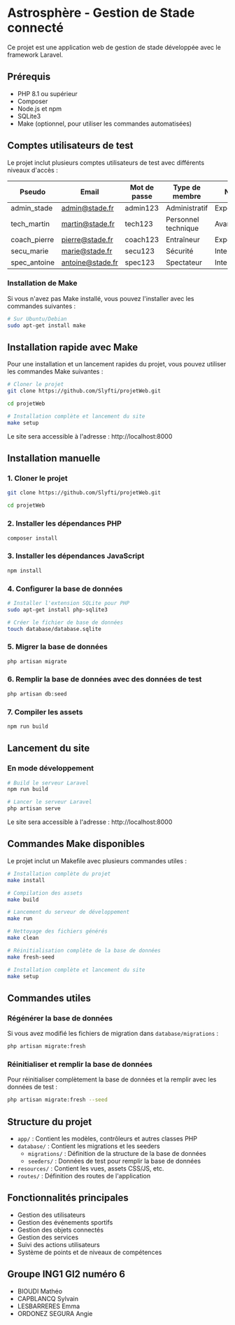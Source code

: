 # Astrosphère - Gestion de Stade connecté

Ce projet est une application web de gestion de stade développée avec le framework Laravel.

## Prérequis

- PHP 8.1 ou supérieur
- Composer
- Node.js et npm
- SQLite3
- Make (optionnel, pour utiliser les commandes automatisées)

## Comptes utilisateurs de test

Le projet inclut plusieurs comptes utilisateurs de test avec différents niveaux d'accès :

| Pseudo | Email | Mot de passe | Type de membre | Niveau |
|--------|-------|--------------|----------------|---------|
| admin_stade | admin@stade.fr | admin123 | Administratif | Expert |
| tech_martin | martin@stade.fr | tech123 | Personnel technique | Avancé |
| coach_pierre | pierre@stade.fr | coach123 | Entraîneur | Expert |
| secu_marie | marie@stade.fr | secu123 | Sécurité | Intermédiaire |
| spec_antoine | antoine@stade.fr | spec123 | Spectateur | Intermédiaire |

### Installation de Make

Si vous n'avez pas Make installé, vous pouvez l'installer avec les commandes suivantes :

```bash
# Sur Ubuntu/Debian
sudo apt-get install make
```

## Installation rapide avec Make

Pour une installation et un lancement rapides du projet, vous pouvez utiliser les commandes Make suivantes :

```bash
# Cloner le projet
git clone https://github.com/Slyfti/projetWeb.git
```

```bash
cd projetWeb
```

```bash
# Installation complète et lancement du site
make setup
```

Le site sera accessible à l'adresse : http://localhost:8000

## Installation manuelle

### 1. Cloner le projet

```bash
git clone https://github.com/Slyfti/projetWeb.git
```

```bash
cd projetWeb
```

### 2. Installer les dépendances PHP

```bash
composer install
```

### 3. Installer les dépendances JavaScript

```bash
npm install
```

### 4. Configurer la base de données

```bash
# Installer l'extension SQLite pour PHP
sudo apt-get install php-sqlite3
```

```bash
# Créer le fichier de base de données
touch database/database.sqlite
```

### 5. Migrer la base de données

```bash
php artisan migrate
```

### 6. Remplir la base de données avec des données de test

```bash
php artisan db:seed
```

### 7. Compiler les assets

```bash
npm run build
```

## Lancement du site

### En mode développement

```bash
# Build le serveur Laravel
npm run build
```

```bash
# Lancer le serveur Laravel
php artisan serve
```

Le site sera accessible à l'adresse : http://localhost:8000

## Commandes Make disponibles

Le projet inclut un Makefile avec plusieurs commandes utiles :

```bash
# Installation complète du projet
make install
```

```bash
# Compilation des assets
make build
```

```bash
# Lancement du serveur de développement
make run
```


```bash
# Nettoyage des fichiers générés
make clean
```

```bash
# Réinitialisation complète de la base de données
make fresh-seed
```

```bash
# Installation complète et lancement du site
make setup
```

## Commandes utiles

### Régénérer la base de données

Si vous avez modifié les fichiers de migration dans `database/migrations` :

```bash
php artisan migrate:fresh
```

### Réinitialiser et remplir la base de données

Pour réinitialiser complètement la base de données et la remplir avec les données de test :

```bash
php artisan migrate:fresh --seed
```

## Structure du projet

- `app/` : Contient les modèles, contrôleurs et autres classes PHP
- `database/` : Contient les migrations et les seeders
  - `migrations/` : Définition de la structure de la base de données
  - `seeders/` : Données de test pour remplir la base de données
- `resources/` : Contient les vues, assets CSS/JS, etc.
- `routes/` : Définition des routes de l'application

## Fonctionnalités principales

- Gestion des utilisateurs
- Gestion des événements sportifs
- Gestion des objets connectés
- Gestion des services
- Suivi des actions utilisateurs
- Système de points et de niveaux de compétences

## Groupe ING1 GI2 numéro 6
- BIOUDI Mathéo
- CAPBLANCQ Sylvain
- LESBARRERES Emma
- ORDONEZ SEGURA Angie


